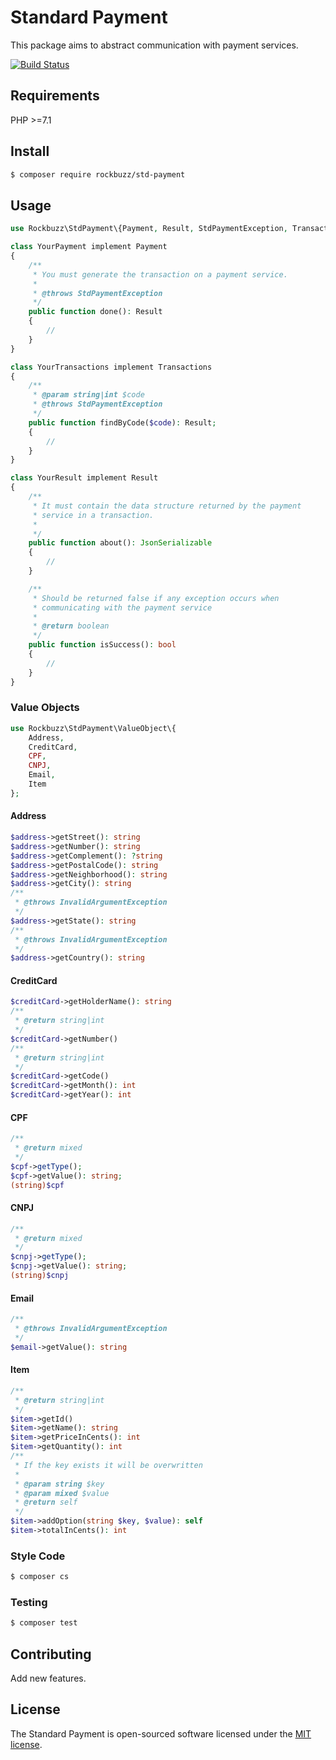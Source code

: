 # Standard Payment

This package aims to abstract communication with payment services.

[![Build Status](https://travis-ci.org/rockbuzz/std-payment.svg?branch=master)](https://travis-ci.org/rockbuzz/std-payment)

## Requirements

PHP >=7.1

## Install

```bash
$ composer require rockbuzz/std-payment
```

## Usage

```php
use Rockbuzz\StdPayment\{Payment, Result, StdPaymentException, Transactions};

class YourPayment implement Payment
{
    /**
     * You must generate the transaction on a payment service.
     *
     * @throws StdPaymentException
     */
    public function done(): Result
    {
        //
    }
}

class YourTransactions implement Transactions
{
    /**
     * @param string|int $code
     * @throws StdPaymentException
     */
    public function findByCode($code): Result;
    {
        //
    }
}

class YourResult implement Result
{
    /**
     * It must contain the data structure returned by the payment
     * service in a transaction.
     *
     */
    public function about(): JsonSerializable
    {
        //
    }

    /**
     * Should be returned false if any exception occurs when
     * communicating with the payment service
     *
     * @return boolean
     */
    public function isSuccess(): bool
    {
        //
    }
}
```
### Value Objects
```php
use Rockbuzz\StdPayment\ValueObject\{
    Address,
    CreditCard,
    CPF,
    CNPJ,
    Email,
    Item
};
```
#### Address
```php
$address->getStreet(): string
$address->getNumber(): string
$address->getComplement(): ?string
$address->getPostalCode(): string
$address->getNeighborhood(): string
$address->getCity(): string
/**
 * @throws InvalidArgumentException
 */
$address->getState(): string
/**
 * @throws InvalidArgumentException
 */
$address->getCountry(): string
```
#### CreditCard
```php
$creditCard->getHolderName(): string
/**
 * @return string|int
 */
$creditCard->getNumber()
/**
 * @return string|int
 */
$creditCard->getCode()
$creditCard->getMonth(): int
$creditCard->getYear(): int
```
#### CPF
```php
/**
 * @return mixed
 */
$cpf->getType();    
$cpf->getValue(): string;
(string)$cpf
```
#### CNPJ
```php
/**
 * @return mixed
 */
$cnpj->getType();    
$cnpj->getValue(): string;
(string)$cnpj
```
#### Email
```php
/**
 * @throws InvalidArgumentException
 */
$email->getValue(): string
```
#### Item
```php
/**
 * @return string|int
 */
$item->getId()
$item->getName(): string
$item->getPriceInCents(): int
$item->getQuantity(): int
/**
 * If the key exists it will be overwritten
 *
 * @param string $key
 * @param mixed $value
 * @return self
 */
$item->addOption(string $key, $value): self
$item->totalInCents(): int
```

### Style Code

``` bash
$ composer cs
```

### Testing

``` bash
$ composer test
```

## Contributing

Add new features.

## License

The Standard Payment is open-sourced software licensed under the [MIT license](https://opensource.org/licenses/MIT).